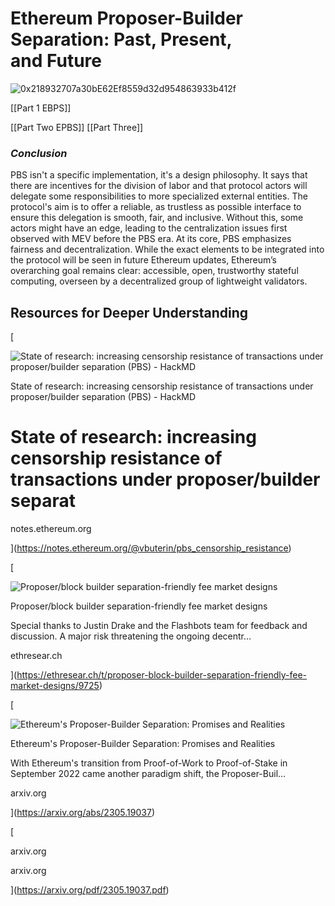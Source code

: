 
# Ethereum Proposer-Builder Separation: Past, Present, and Future

![0x218932707a30bE62Ef8559d32d954863933b412f](https://images.mirror-media.xyz/publication-images/e5FB0R5s9aSvt-LzqTz3y.png?height=1000&width=1000)

[[Part 1 EBPS]]

[[Part Two EPBS]]
[[Part Three]]
### _Conclusion_

PBS isn't a specific implementation, it's a design philosophy. It says that there are incentives for the division of labor and that protocol actors will delegate some responsibilities to more specialized external entities. The protocol's aim is to offer a reliable, as trustless as possible interface to ensure this delegation is smooth, fair, and inclusive. Without this, some actors might have an edge, leading to the centralization issues first observed with MEV before the PBS era. At its core, PBS emphasizes fairness and decentralization. While the exact elements to be integrated into the protocol will be seen in future Ethereum updates, Ethereum’s overarching goal remains clear: accessible, open, trustworthy stateful computing, overseen by a decentralized group of lightweight validators.

## Resources for Deeper Understanding

[

![State of research: increasing censorship resistance of transactions under proposer/builder separation (PBS) - HackMD](https://avatars.githubusercontent.com/u/2230894?s=400)

State of research: increasing censorship resistance of transactions under proposer/builder separation (PBS) - HackMD

# State of research: increasing censorship resistance of transactions under proposer/builder separat

notes.ethereum.org







](https://notes.ethereum.org/@vbuterin/pbs_censorship_resistance)

[

![Proposer/block builder separation-friendly fee market designs](https://ethresear.ch/uploads/default/original/2X/6/6097a53a28665397488e4a3ae79aa3c6384d6cc3.png)

Proposer/block builder separation-friendly fee market designs

Special thanks to Justin Drake and the Flashbots team for feedback and discussion. A major risk threatening the ongoing decentr…

ethresear.ch







](https://ethresear.ch/t/proposer-block-builder-separation-friendly-fee-market-designs/9725)

[

![Ethereum's Proposer-Builder Separation: Promises and Realities](https://static.arxiv.org/static/browse/0.3.4/images/arxiv-logo-fb.png)

Ethereum's Proposer-Builder Separation: Promises and Realities

With Ethereum's transition from Proof-of-Work to Proof-of-Stake in September 2022 came another paradigm shift, the Proposer-Buil…

arxiv.org







](https://arxiv.org/abs/2305.19037)

[

arxiv.org

arxiv.org







](https://arxiv.org/pdf/2305.19037.pdf)

